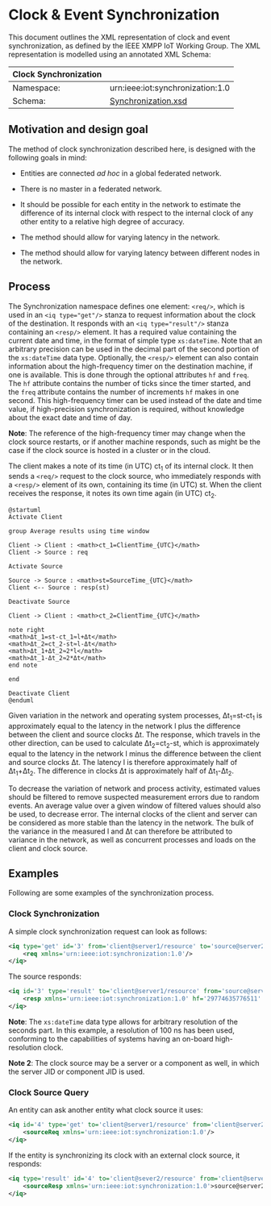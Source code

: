 Clock & Event Synchronization
===================================

This document outlines the XML representation of clock and event synchronization, as defined by the IEEE XMPP IoT Working Group. The XML representation is modelled using
an annotated XML Schema:

| Clock Synchronization                                           ||
| ------------|----------------------------------------------------|
| Namespace:  | urn:ieee:iot:synchronization:1.0                   |
| Schema:     | [Synchronization.xsd](Schemas/Synchronization.xsd) |


Motivation and design goal
----------------------------

The method of clock synchronization described here, is designed with the following goals in mind:

* Entities are connected *ad hoc* in a global federated network.

* There is no master in a federated network.

* It should be possible for each entity in the network to estimate the difference of its internal clock with respect to the internal clock of any other entity
to a relative high degree of accuracy.

* The method should allow for varying latency in the network.

* The method should allow for varying latency between different nodes in the network.


Process
------------------------

The Synchronization namespace defines one element: `<req/>`, which is used in an `<iq type="get"/>` stanza to request information about the clock of the destination.
It responds with an `<iq type="result"/>` stanza containing an `<resp/>` element. It has a required value containing the current date and time, in the format of
simple type `xs:dateTime`. Note that an arbitrary precision can be used in the decimal part of the second portion of the `xs:dateTime` data type.
Optionally, the `<resp/>` element can also contain information about the high-frequency timer on the destination machine, if one is available. This is done
through the optional attributes `hf` and `freq`. The `hf` attribute contains the number of ticks since the timer started, and the `freq` attribute contains
the number of increments `hf` makes in one second. This high-frequency timer can be used instead of the date and time value, if high-precision synchronization 
is required, without knowledge about the exact date and time of day.

**Note**: The reference of the high-frequency timer may change when the clock source restarts, or if another machine responds, such as might be the case if the
clock source is hosted in a cluster or in the cloud.

The client makes a note of its time (in UTC) ct<sub>1</sub> of its internal clock. It then sends a `<req/>` request to the clock source, who immediately responds 
with a `<resp/>` element of its own, containing its time (in UTC) st. When the client receives the response, it notes its own time again (in UTC) ct<sub>2</sub>.

```uml:Clock Synchronization
@startuml
Activate Client

group Average results using time window

Client -> Client : <math>ct_1=ClientTime_{UTC}</math>
Client -> Source : req

Activate Source

Source -> Source : <math>st=SourceTime_{UTC}</math>
Client <-- Source : resp(st)

Deactivate Source

Client -> Client : <math>ct_2=ClientTime_{UTC}</math>

note right
<math>Δt_1=st-ct_1≈l+Δt</math>
<math>Δt_2=ct_2-st≈l-Δt</math>
<math>Δt_1+Δt_2≈2*l</math>
<math>Δt_1-Δt_2≈2*Δt</math>
end note

end

Deactivate Client
@enduml
```

Given variation in the network and operating system processes, Δt<sub>1</sub>=st-ct<sub>1</sub> is approximately equal to the latency in the network l plus the 
difference between the client and source clocks Δt. The response, which travels in the other direction, can be used to calculate Δt<sub>2</sub>=ct<sub>2</sub>-st,
which is approximately equal to the latency in the network l minus the difference between the client and source clocks Δt. The latency l is therefore approximately 
half of Δt<sub>1</sub>+Δt<sub>2</sub>. The difference in clocks Δt is approximately half of Δt<sub>1</sub>-Δt<sub>2</sub>.

To decrease the variation of network and process activity, estimated values should be filtered to remove suspected measurement errors due to random events. An average 
value over a given window of filtered values should also be used, to decrease error. The internal clocks of the client and server can be
considered as more stable than the latency in the network. The bulk of the variance in the measured l and Δt can therefore be attributed to variance in the network,
as well as concurrent processes and loads on the client and clock source.

Examples
-------------

Following are some examples of the synchronization process.

### Clock Synchronization

A simple clock synchronization request can look as follows:

```xml
<iq type='get' id='3' from='client@server1/resource' to='source@server2/resource'>
    <req xmlns='urn:ieee:iot:synchronization:1.0'/>
</iq>
```

The source responds:

```xml
<iq id='3' type='result' to='client@server1/resource' from='source@server2/resource'>
    <resp xmlns='urn:ieee:iot:synchronization:1.0' hf='29774635776511' freq='2630640'>2018-07-02T09:47:38.5102314Z</resp>
</iq>
```

**Note**: The `xs:dateTime` data type allows for arbitrary resolution of the seconds part. In this example, a resolution of 100 ns has been used,
conforming to the capabilities of systems having an on-board high-resolution clock.

**Note 2**: The clock source may be a server or a component as well, in which the server JID or component JID is used.

### Clock Source Query

An entity can ask another entity what clock source it uses:

```xml
<iq id='4' type='get' to='client@server1/resource' from='client@server2/resource'>
    <sourceReq xmlns='urn:ieee:iot:synchronization:1.0'/>
</iq>
```

If the entity is synchronizing its clock with an external clock source, it responds:

```xml
<iq type='result' id='4' to='client@sever2/resource' from='client@server1/resource'>
    <sourceResp xmlns='urn:ieee:iot:synchronization:1.0'>source@server2/resource</source>
</iq>
```
